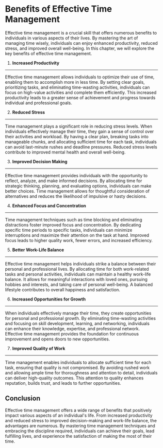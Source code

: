 Benefits of Effective Time Management
==============================================

Effective time management is a crucial skill that offers numerous benefits to individuals in various aspects of their lives. By mastering the art of managing time wisely, individuals can enjoy enhanced productivity, reduced stress, and improved overall well-being. In this chapter, we will explore the key benefits of effective time management.

1. **Increased Productivity**
-----------------------------

Effective time management allows individuals to optimize their use of time, enabling them to accomplish more in less time. By setting clear goals, prioritizing tasks, and eliminating time-wasting activities, individuals can focus on high-value activities and complete them efficiently. This increased productivity leads to a greater sense of achievement and progress towards individual and professional goals.

2. **Reduced Stress**
---------------------

Time management plays a significant role in reducing stress levels. When individuals effectively manage their time, they gain a sense of control over their activities and workload. By having a clear plan, breaking tasks into manageable chunks, and allocating sufficient time for each task, individuals can avoid last-minute rushes and deadline pressures. Reduced stress levels contribute to improved mental health and overall well-being.

3. **Improved Decision Making**
-------------------------------

Effective time management provides individuals with the opportunity to reflect, analyze, and make informed decisions. By allocating time for strategic thinking, planning, and evaluating options, individuals can make better choices. Time management allows for thoughtful consideration of alternatives and reduces the likelihood of impulsive or hasty decisions.

4. **Enhanced Focus and Concentration**
---------------------------------------

Time management techniques such as time blocking and eliminating distractions foster improved focus and concentration. By dedicating specific time periods to specific tasks, individuals can minimize interruptions and maximize their attention on the task at hand. Improved focus leads to higher quality work, fewer errors, and increased efficiency.

5. **Better Work-Life Balance**
-------------------------------

Effective time management helps individuals strike a balance between their personal and professional lives. By allocating time for both work-related tasks and personal activities, individuals can maintain a healthy work-life balance. It allows for meaningful interactions with loved ones, pursuing hobbies and interests, and taking care of personal well-being. A balanced lifestyle contributes to overall happiness and satisfaction.

6. **Increased Opportunities for Growth**
-----------------------------------------

When individuals effectively manage their time, they create opportunities for personal and professional growth. By eliminating time-wasting activities and focusing on skill development, learning, and networking, individuals can enhance their knowledge, expertise, and professional network. Effective time management provides the foundation for continuous improvement and opens doors to new opportunities.

7. **Improved Quality of Work**
-------------------------------

Time management enables individuals to allocate sufficient time for each task, ensuring that quality is not compromised. By avoiding rushed work and allowing ample time for thoroughness and attention to detail, individuals can deliver high-quality outcomes. This attention to quality enhances reputation, builds trust, and leads to further opportunities.

Conclusion
----------

Effective time management offers a wide range of benefits that positively impact various aspects of an individual's life. From increased productivity and reduced stress to improved decision-making and work-life balance, the advantages are numerous. By mastering time management techniques and embracing the discipline required, individuals can achieve their goals, lead fulfilling lives, and experience the satisfaction of making the most of their time.
